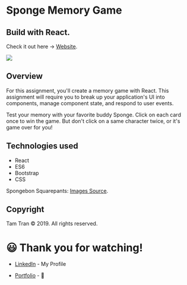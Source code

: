 # Sponge Memory Game

<h2>Build with <strong>React</strong>.</h2>

Check it out here -> [Website](https://tamtr89.github.io/reactSponge/).


<img src="https://media.giphy.com/media/1XbHnImtGu4nEkBWnE/giphy.gif">

## Overview

For this assignment, you'll create a memory game with React. This assignment will require you to break up your application's UI into components, manage component state, and respond to user events.

Test your memory with your favorite buddy Sponge. Click on each card once to win the game. But don't click on a same character twice, or it's game over for you!

## Technologies used

* React
* ES6
* Bootstrap
* CSS

Spongebon Squarepants: [Images Source](https://www.kisspng.com/free/spongebob-squarepants.html).
 

## Copyright

Tam Tran © 2019.  All rights reserved.

<h1>😃 Thank you for watching!</h1>

* [LinkedIn](https://www.linkedin.com/in/tam-tran-2b1296142/) - My Profile

* [Portfolio](https://tamtr89.github.io/Tran.Portfolio/) - 💓

